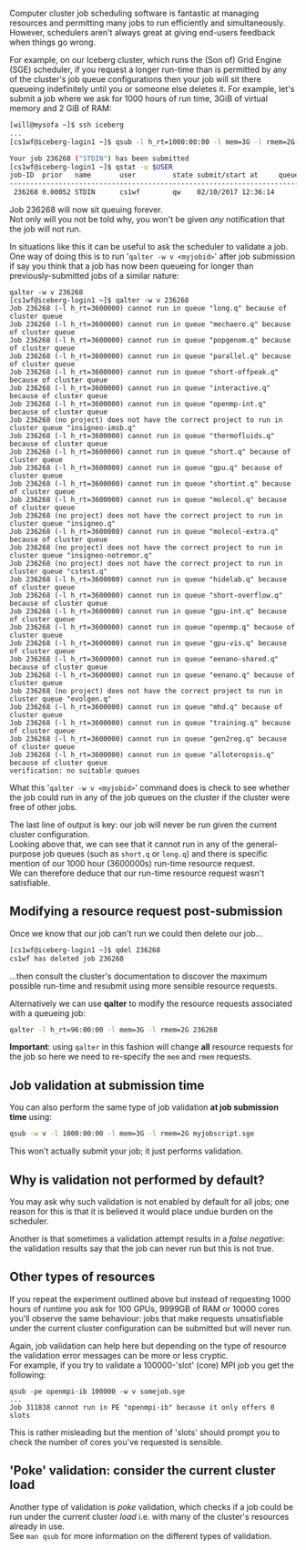<!--
.. title: Job validation with Grid Engine
.. author: Will Furnass
.. slug: sge-job-validation
.. date: 2017-02-13 17:29:00 UTC
.. tags:
.. category:
.. link:
.. description:
.. type: text
-->

Computer cluster job scheduling software is fantastic at managing resources and
permitting many jobs to run efficiently and simultaneously.  However,
schedulers aren't always great at giving end-users feedback when things go
wrong.  

For example, on our Iceberg cluster, which runs the (Son of) Grid Engine (SGE)
scheduler, if you request a longer run-time than is permitted by any of the
cluster's job queue configurations then your job will sit there queueing
indefinitely until you or someone else deletes it.  For example, let's submit a
job where we ask for 1000 hours of run time, 3GiB of virtual memory and 2 GiB
of RAM:

```bash
[will@mysofa ~]$ ssh iceberg
...
[cs1wf@iceberg-login1 ~]$ qsub -l h_rt=1000:00:00 -l mem=3G -l rmem=2G-m bea -M w.furnass@sheffield.ac.uk -N longtask myjobscript.sge

Your job 236268 ("STDIN") has been submitted
[cs1wf@iceberg-login1 ~]$ qstat -u $USER
job-ID  prior   name       user         state submit/start at     queue                          slots ja-task-ID
-----------------------------------------------------------------------------------------------------------------
 236268 0.00052 STDIN      cs1wf        qw    02/10/2017 12:36:14                                    1
```

Job 236268 will now sit queuing forever.  
Not only will you not be told why, 
you won't be given *any* notification that the job will not run.

In situations like this it can be useful to ask the scheduler to validate a
job.  One way of doing this is to run '`qalter -w v <myjobid>`' after job submission if say
you think that a job has now been queueing for longer than previously-submitted
jobs of a similar nature:

```
qalter -w v 236268
[cs1wf@iceberg-login1 ~]$ qalter -w v 236268
Job 236268 (-l h_rt=3600000) cannot run in queue "long.q" because of cluster queue
Job 236268 (-l h_rt=3600000) cannot run in queue "mechaero.q" because of cluster queue
Job 236268 (-l h_rt=3600000) cannot run in queue "popgenom.q" because of cluster queue
Job 236268 (-l h_rt=3600000) cannot run in queue "parallel.q" because of cluster queue
Job 236268 (-l h_rt=3600000) cannot run in queue "short-offpeak.q" because of cluster queue
Job 236268 (-l h_rt=3600000) cannot run in queue "interactive.q" because of cluster queue
Job 236268 (-l h_rt=3600000) cannot run in queue "openmp-int.q" because of cluster queue
Job 236268 (no project) does not have the correct project to run in cluster queue "insigneo-imsb.q"
Job 236268 (-l h_rt=3600000) cannot run in queue "thermofluids.q" because of cluster queue
Job 236268 (-l h_rt=3600000) cannot run in queue "short.q" because of cluster queue
Job 236268 (-l h_rt=3600000) cannot run in queue "gpu.q" because of cluster queue
Job 236268 (-l h_rt=3600000) cannot run in queue "shortint.q" because of cluster queue
Job 236268 (-l h_rt=3600000) cannot run in queue "molecol.q" because of cluster queue
Job 236268 (no project) does not have the correct project to run in cluster queue "insigneo.q"
Job 236268 (-l h_rt=3600000) cannot run in queue "molecol-extra.q" because of cluster queue
Job 236268 (no project) does not have the correct project to run in cluster queue "insigneo-notremor.q"
Job 236268 (no project) does not have the correct project to run in cluster queue "cstest.q"
Job 236268 (-l h_rt=3600000) cannot run in queue "hidelab.q" because of cluster queue
Job 236268 (-l h_rt=3600000) cannot run in queue "short-overflow.q" because of cluster queue
Job 236268 (-l h_rt=3600000) cannot run in queue "gpu-int.q" because of cluster queue
Job 236268 (-l h_rt=3600000) cannot run in queue "openmp.q" because of cluster queue
Job 236268 (-l h_rt=3600000) cannot run in queue "gpu-vis.q" because of cluster queue
Job 236268 (-l h_rt=3600000) cannot run in queue "eenano-shared.q" because of cluster queue
Job 236268 (-l h_rt=3600000) cannot run in queue "eenano.q" because of cluster queue
Job 236268 (no project) does not have the correct project to run in cluster queue "evolgen.q"
Job 236268 (-l h_rt=3600000) cannot run in queue "mhd.q" because of cluster queue
Job 236268 (-l h_rt=3600000) cannot run in queue "training.q" because of cluster queue
Job 236268 (-l h_rt=3600000) cannot run in queue "gen2reg.q" because of cluster queue
Job 236268 (-l h_rt=3600000) cannot run in queue "alloteropsis.q" because of cluster queue
verification: no suitable queues
```

What this '`qalter -w v <myjobid>`' command does is check to see whether the job could run 
in any of the job queues on the cluster 
if the cluster were free of other jobs. 

The last line of output is key: 
our job will never be run given the current cluster configuration.  
Looking above that, we can see that it cannot run in any of the general-purpose job queues 
(such as `short.q` or `long.q`) and 
there is specific mention of our 1000 hour (3600000s) run-time resource request.  
We can therefore deduce that our run-time resource request wasn't satisfiable.

## Modifying a resource request post-submission

Once we know that our job can't run we could then delete our job...

```bash
[cs1wf@iceberg-login1 ~]$ qdel 236268
cs1wf has deleted job 236268
```

...then consult the cluster's documentation to discover the maximum possible run-time and resubmit using more sensible resource requests.  

Alternatively we can use **qalter** to modify the resource requests associated with a queueing job:

```bash
qalter -l h_rt=96:00:00 -l mem=3G -l rmem=2G 236268
```

**Important**: using `qalter` in this fashion will change **all** resource requests for the job so here we need to re-specify the `mem` and `rmem` requests.

## Job validation at submission time

You can also perform the same type of job validation **at job submission time** using:

```bash
qsub -w v -l 1000:00:00 -l mem=3G -l rmem=2G myjobscript.sge
```

This won't actually submit your job; it just performs validation.

## Why is validation not performed by default?

You may ask why such validation is not enabled by default for all jobs; 
one reason for this is that it is believed it would place undue burden on the scheduler.

Another is that sometimes a validation attempt results in a *false negative*: 
the validation results say that the job can never run but this is not true.

## Other types of resources

If you repeat the experiment outlined above but 
instead of requesting 1000 hours of runtime 
you ask for 100 GPUs, 9999GB of RAM or 10000 cores 
you'll observe the same behaviour: jobs that make requests unsatisfiable under the current cluster configuration can be submitted but will never run.

Again, job validation can help here but depending on the type of resource the validation error messages can be more or less cryptic.  
For example, if you try to validate a 100000-'slot' (core) MPI job you get the following:

```
qsub -pe openmpi-ib 100000 -w v somejob.sge
...
Job 311838 cannot run in PE "openmpi-ib" because it only offers 0 slots
```

This is rather misleading but the mention of 'slots' should prompt you to check the number of cores you've requested is sensible.


## 'Poke' validation: consider the current cluster load

Another type of validation is *poke* validation, 
which checks if a job could be run under the current cluster *load* 
i.e. with many of the cluster's resources already in use.  
See `man qsub` for more information on the different types of validation.
